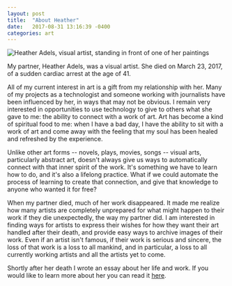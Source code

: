 ```yaml
---
layout: post
title:  "About Heather"
date:   2017-08-31 13:16:39 -0400
categories: art
---
```


![Heather Adels, visual artist, standing in front of one of her paintings](https://dl.dropboxusercontent.com/u/13050632/blog/heather-and-her-painting.jpeg)

My partner, Heather Adels, was a visual artist. She died on March 23, 2017, of a sudden cardiac arrest at the age of 41.

All of my current interest in art is a gift from my relationship with her. Many of my projects as a technologist and someone working with journalists have been influenced by her, in ways that may not be obvious. I remain very interested in opportunities to use technology to give to others what she gave to me: the ability to connect with a work of art. Art has become a kind of spiritual food to me: when I have a bad day, I have the ability to sit with a work of art and come away with the feeling that my soul has been healed and refreshed by the experience.

Unlike other art forms -- novels, plays, movies, songs -- visual arts, particularly abstract art, doesn't always give us ways to automatically connect with that inner spirit of the work. It's something we have to learn how to do, and it's also a lifelong practice. What if we could automate the process of learning to create that connection, and give that knowledge to anyone who wanted it for free?

When my partner died, much of her work disappeared. It made me realize how many artists are completely unprepared for what might happen to their work if they die unexpectedly, the way my partner did. I am interested in finding ways for artists to express their wishes for how they want their art handled after their death, and provide easy ways to archive images of their work. Even if an artist isn't famous, if their work is serious and sincere, the loss of that work is a loss to all mankind, and in particular, a loss to all currently working artists and all the artists yet to come.

Shortly after her death I wrote an essay about her life and work. If you would like to learn more about her you can read it [here](https://byrslf.co/i-want-to-tell-you-about-heather-732b303759d9).

